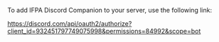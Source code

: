 ﻿To add IFPA Discord Companion to your server, use the following link:

https://discord.com/api/oauth2/authorize?client_id=932451797749075998&permissions=84992&scope=bot